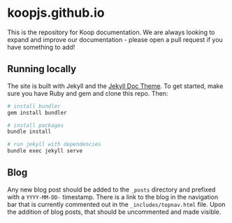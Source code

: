 # koopjs.github.io

This is the repository for Koop documentation.  We are always looking to expand and improve our documentation - please open a pull request if you have something to add!



## Running locally

The site is built with Jekyll and the [Jekyll Doc Theme](https://github.com/aksakalli/jekyll-doc-theme). To get started, make sure you have Ruby and gem and clone this repo. Then:

```bash
# install bundler
gem install bundler

# install packages
bundle install

# run jekyll with dependencies
bundle exec jekyll serve
```

## Blog
Any new blog post should be added to the `_posts` directory and prefixed with a `YYYY-MM-DD-` timestamp.  There is a link to the blog in the navigation bar that is currently commented out in the `_includes/topnav.html` file. Upon the addition of blog posts, that should be uncommented and made visible.

